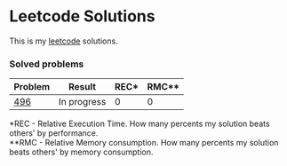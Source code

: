 # Leetcode Solutions

This is my [leetcode](https://leetcode.com/Vanderkast/) solutions.

### Solved problems

| Problem | Result | REC* | RMC** |  
| --- | --- | --- | --- |
| [496](https://leetcode.com/problems/next-greater-element-i/) | In progress | 0 | 0 |

*REC - Relative Execution Time. How many percents my solution beats others' by performance.  
**RMC - Relative Memory consumption. How many percents my solution beats others' by memory consumption.
